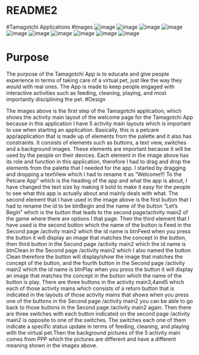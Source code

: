 # README2
#Tamagotchi Applications
#Images
![image](https://github.com/ST10447238/README2/assets/160851446/fccaa8d3-0782-44b2-bc60-dce2aaeedd5e)
![image](https://github.com/ST10447238/README2/assets/160851446/54449b34-b732-4281-8d0c-3e9be0389d58)
![image](https://github.com/ST10447238/README2/assets/160851446/c2fb847d-090d-4fbb-826e-1a69ec4607f5)
![image](https://github.com/ST10447238/README2/assets/160851446/a64cc2a4-8275-4856-87d6-e69261f8d423)
![image](https://github.com/ST10447238/README2/assets/160851446/1bffe146-853f-4783-ab43-3d386e75eb4d)
![image](https://github.com/ST10447238/README2/assets/160851446/ca2657ec-ff61-49bd-ab68-2d3f27ce36e0)
![image](https://github.com/ST10447238/README2/assets/160851446/1522fd43-1110-4cc7-a993-6d5bc197b8d5)
![image](https://github.com/ST10447238/README2/assets/160851446/2d386d84-1d3f-49d9-bc0f-f540cc13e9c5)
![image](https://github.com/ST10447238/README2/assets/160851446/982bc5bf-b435-4813-a652-8551dc114d23)
![image](https://github.com/ST10447238/README2/assets/160851446/ccdb21ff-3931-4171-aa41-a434e4c2f231)

# Purpose
The purpose of the Tamagotchi App is to educate and give people experience in terms of taking care of a virtual pet, just like the way they would with real ones. The App is made to keep people engaged with interactive activities such as feeding, cleaning, playing, and most importantly disciplining the pet.
#Design

The images above is the first step of the Tamagotchi application, which shows the activity main layout of the welcome page for the Tamagotchi App because in this application I have 5 activity main layouts which is important to use when starting an application. Basically, this is a petcare app/application that is made up of elements from the palette and it also has constraints. It consists of elements such as buttons, a text view, switches  and a background images. These elements are important because it will be used by the people on their devices. Each element in the image above has its role and function in this application, therefore I had to drag and drop the elements from the palette that I needed for the app. I started by dragging and dropping a textView which I had to rename it as “Welcome!!! To the Petcare App” which is the heading of the app and what the app is about, I have changed the text size by making it bold to make it easy for the people to see what this app is actually about and mainly deals with what. The second element that I have used in the image above is the first button that I had to rename the id to be btnBegin and the name of the button “Let’s Begin” which is the button that leads to the second page/activity main2 of the game where there are options I that page. Then the third element that I have used is the second button which the name of the button is Feed in the Second page /activity main2 which the id name is btnFeed when you press the button it will display an image that matches the concept in the button, then third button in the Second page /activity main2 which the id name is btnClean in the Second page /activity main2 which I also named the button Clean therefore the button will display/show the image that matches the concept of the button, and the fourth button in the Second page /activity main2 which the id name is btnPlay when you press the button it will display an image that matches the concept in the button which the name of the button is play. There are three buttons in the activity main3,4and5 which each of those activity mains which consists of a return button that is indicated in the layouts of those activity mains that shows when you press one of the buttons in the Second page /activity main2 you can be able to go back to those buttons in the Second page /activity main2 again. Then there are three switches with each button indicated on the second page /activity main2 is opposite to one of the switches. The switches each one of them indicate a specific status update in terms of feeding, cleaning, and playing with the virtual pet.Then the background pictures of the 5 activity main comes from PPP which the pictures are different and have a different meaning shown in the images above.


